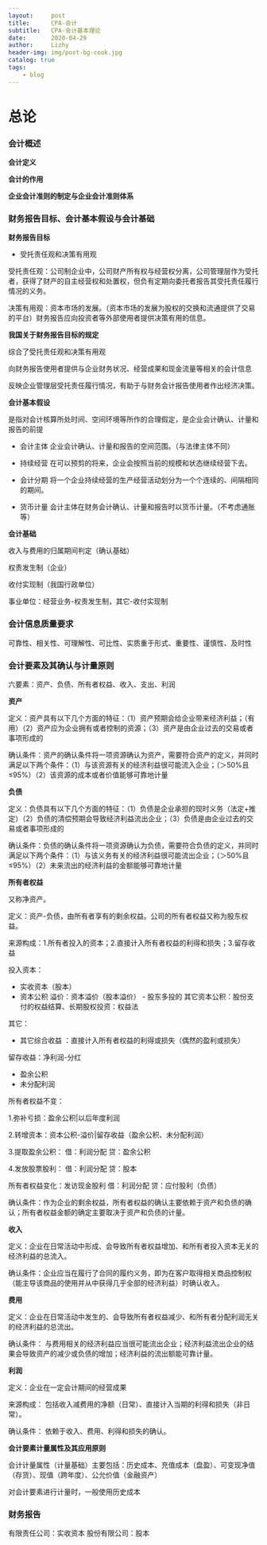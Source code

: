 ```yaml
---
layout:     post
title:      CPA-会计
subtitle:   CPA-会计基本理论
date:       2020-04-29
author:     Lizhy
header-img: img/post-bg-cook.jpg
catalog: true
tags:
    - blog
---
```


# 总论

### 会计概述

**会计定义**

**会计的作用**

**企业会计准则的制定与企业会计准则体系**


### 财务报告目标、会计基本假设与会计基础

**财务报告目标**

* 受托责任观和决策有用观

受托责任观：公司制企业中，公司财产所有权与经营权分离，公司管理层作为受托者，获得了财产的自主经营权和处置权，但负有定期向委托者报告其受托责任履行情况的义务。

决策有用观：资本市场的发展。（资本市场的发展为股权的交换和流通提供了交易的平台）财务报告应向投资者等外部使用者提供决策有用的信息。

**我国关于财务报告目标的规定**

综合了受托责任观和决策有用观

向财务报告使用者提供与企业财务状况、经营成果和现金流量等相关的会计信息

反映企业管理层受托责任履行情况，有助于与财务会计报告使用者作出经济决策。

**会计基本假设**

是指对会计核算所处时间、空间环境等所作的合理假定，是企业会计确认、计量和报告的前提

* 会计主体
    企业会计确认、计量和报告的空间范围。（与法律主体不同）

* 持续经营
    在可以预剪的将来，企业会按照当前的规模和状态继续经营下去。

* 会计分期
    将一个企业持续经营的生产经营活动划分为一个个连续的、间隔相同的期间。

* 货币计量
    会计主体在财务会计确认、计量和报告时以货币计量。（不考虑通胀等）


**会计基础**

收入与费用的归属期间判定（确认基础）

权责发生制（企业）

收付实现制（我国行政单位）

事业单位：经营业务-权责发生制，其它-收付实现制

### 会计信息质量要求

可靠性、相关性、可理解性、可比性、实质重于形式、重要性、谨慎性、及时性

### 会计要素及其确认与计量原则

六要素：资产、负债、所有者权益、收入、支出、利润

**资产**

定义：资产具有以下几个方面的特征：（1）资产预期会给企业带来经济利益；（有用）（2）资产应为企业拥有或者控制的资源；（3）资产是由企业过去的交易或者事项形成的

确认条件：资产的确认条件将一项资源确认为资产，需要符合资产的定义，并同时满足以下两个条件：（1）与该资源有关的经济利益很可能流入企业；（＞50%且≤95%）（2）该资源的成本或者价值能够可靠地计量


**负债**

定义：负债具有以下几个方面的特征：（1）负债是企业承担的现时义务（法定+推定）（2）负债的清偿预期会导致经济利益流出企业；（3）负债是由企业过去的交易或者事项形成的

确认条件：负债的确认条件将一项资源确认为负债，需要符合负债的定义，并同时满足以下两个条件：（1）与该义务有关的经济利益很可能流出企业；（＞50%且≤95%）（2）未来流出的经济利益的金额能够可靠地计量

**所有者权益**

又称净资产。

定义：资产-负债，由所有者享有的剩余权益。公司的所有者权益又称为股东权益。

来源构成：1.所有者投入的资本；2.直接计入所有者权益的利得和损失；3.留存收益

投入资本：
* 实收资本（股本）
* 资本公积
    溢价：资本溢价（股本溢价） - 股东多投的
    其它资本公积：股份支付的权益结算、长期股权投资：权益法

其它：
* 其它综合收益 ：直接计入所有者权益的利得或损失（偶然的盈利或损失）

留存收益：净利润-分红
* 盈余公积
* 未分配利润

所有者权益不变：

1.弥补亏损：盈余公积|以后年度利润

2.转增资本：资本公积-溢价|留存收益（盈余公积、未分配利润）

3.提取盈余公积：
    借：利润分配
      贷：盈余公积
    
4.发放股票股利：
    借：利润分配
      贷：股本

所有者权益变化：发访现金股利
    借：利润分配
      贷：应付股利（负债）

确认条件：作为企业的剩余权益，所有者权益的确认主要依赖于资产和负债的确认；所有者权益金额的确定主要取决于资产和负债的计量。

**收入**

定义：企业在日常活动中形成、会导致所有者权益增加、和所有者投入资本无关的经济利益的总流入。

确认条件：企业应当在履行了合同的履约义务，即为在客户取得相关商品控制权（能主导该商品的使用并从中获得几乎全部的经济利益）时确认收入。

**费用**

定义：企业在日常活动中发生的、会导致所有者权益减少、和所有者分配利润无关的经济利益的总流出。

确认条件：
与费用相关的经济利益应当很可能流出企业；经济利益流出企业的结果会导致资产的减少或负债的增加；经济利益的流出额能可靠计量。

**利润**

定义：企业在一定会计期间的经营成果

来源构成：
包括收入减费用的净额（日常）、直接计入当期的利得和损失（非日常）。

确认条件：
依赖于收入、费用、利得和损失的确认。

**会计要素计量属性及其应用原则**

会计计量属性（计量基础）主要包括：历史成本、充值成本（盘盈）、可变现净值（存货）、现值（跨年度）、公允价值（金融资产）

对会计要素进行计量时，一般使用历史成本

### 财务报告


有限责任公司：实收资本
股份有限公司：股本
